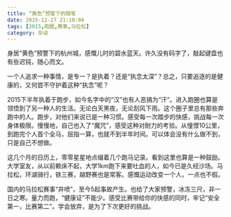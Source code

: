 ```yaml
---
title: “黄色”预警下的随笔
date: 2015-12-27 21:10:04
tags: [2015,跑圈,赛事,马拉松]
category: 杂谈
---
```

身居“黄色”预警下的杭州城，感慨儿时的碧水蓝天。许久没有码字了，敲起键盘也有些迟钝，随心而文。

一个人追求一种事情，是专一？是执着？还是“执念太深”？总之，只要追逐的是健康的，又何尝不守护着这种“执念”呢？

<!--more-->

2015下半年执着于跑步，如今名字中的“汉”也有人恶搞为“汗”。进入跑圈也算是领悟到了另一种人的生活。无论白天黑夜，无论刮风下雨。这个圈子里总有那些奔跑中的人。跑步，对他们来说已是一种习惯。感受每一次踏步的快感，挑战每一次身体极限。慢慢地，自己也入了“魔咒”，感受这种对耐力的考验。从憧憬10公里，到跑完个人首个全马，屈指一算，也就不到半年时间。可以体会没有什么做不到，只是自己不想做。

这几个月的日历上，零零星星地点缀着几个跑马记录。看到这里也算是一种鼓励。大学室友，从以前赖床不起，大学1km跑下来要吐血的人，如今已是久经沙场。马拉松，环湖骑行，铁三赛，越野赛也是常客。感慨运动改变一个人，一点也不假。

国内的马拉松赛事“井喷”，至今5起事故产生。也给了大家预警，冰冻三尺，非一日之寒。量力而跑，“健康证”不能少。感受比赛带给你的快感的同时，牢记“安全第一，比赛第二”。学会放弃，是为了下次更好的挑战。
